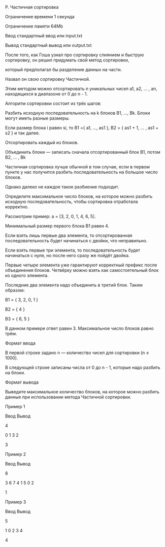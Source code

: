 P. Частичная сортировка



Ограничение времени	1 секунда



Ограничение памяти	64Mb



Ввод	стандартный ввод или input.txt



Вывод	стандартный вывод или output.txt



После того, как Гоша узнал про сортировку слиянием и быструю сортировку, он решил придумать свой метод сортировки, 



который предполагал бы разделение данных на части.



Назвал он свою сортировку Частичной.



Этим методом можно отсортировать n уникальных чисел a1, a2, … , an, находящихся в диапазоне от 0 до n - 1.



Алгоритм сортировки состоит из трёх шагов:





Разбить исходную последовательность на k блоков B1, …, Bk. Блоки могут иметь разные размеры. 



Если размер блока i равен si, то B1 ={ a1, …, as1 }, B2 = { as1 + 1, … , as1 + s2 } и так далее.



Отсортировать каждый из блоков.



Объединить блоки — записать сначала отсортированный блок B1, потом B2, … , Bk



Частичная сортировка лучше обычной в том случае, если в первом пункте у нас получится разбить последовательность на большое число блоков. 



Однако далеко не каждое такое разбиение подходит. 



Определите максимальное число блоков, на которое можно разбить исходную последовательность, чтобы сортировка отработала корректно.



Рассмотрим пример: a = \[3, 2, 0, 1, 4, 6, 5].



Минимальный размер первого блока B1 равен 4.



Если взять лишь первые два элемента, то отсортированная последовательность будет начинаться с двойки, что неправильно. 



Если взять первые три элемента, то последовательность будет начинаться с нуля, но после него сразу же пойдёт двойка.



Первые четыре элемента уже гарантируют корректный префикс после объединения блоков. Четвёрку можно взять как самостоятельный блок из одного элемента.



Последние два элемента надо объединить в третий блок. Таким образом:



B1 = { 3, 2, 0, 1 }



B2 = { 4 }



B3 = { 6, 5 }



В данном примере ответ равен 3. Максимальное число блоков равно трём.



Формат ввода



В первой строке задано n — количество чисел для сортировки (n ≤ 1000).



В следующей строке записаны числа от 0 до n - 1, которые надо разбить на блоки.



Формат вывода



Выведите максимальное количество блоков, на которое можно разбить данные при использовании метода Частичной сортировки.



Пример 1



Ввод	Вывод



4



0 1 3 2



3



Пример 2



Ввод	Вывод



8



3 6 7 4 1 5 0 2



1

Пример 3



Ввод	Вывод



5



1 0 2 3 4



4

